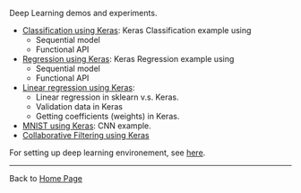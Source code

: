 Deep Learning demos and experiments.

- [Classification using Keras](keras_classification.ipynb): Keras Classification example using 
  - Sequential model
  - Functional API
- [Regression using Keras](keras_regression.ipynb): Keras Regression example using
  - Sequential model
  - Functional API
- [Linear regression using Keras](linear_regression_keras.ipynb): 
  - Linear regression in sklearn v.s. Keras.
  - Validation data in Keras
  - Getting coefficients (weights) in Keras.
- [MNIST using Keras](MNIST_keras.ipynb): CNN example.
- [Collaborative Filtering using Keras](collaborative_filtering_keras.ipynb)

For setting up deep learning environement, see [here](https://github.com/yang-zhang/ds-env/blob/master/setup_deep_learning.md).

---
Back to [Home Page](https://yang-zhang.github.io/)


